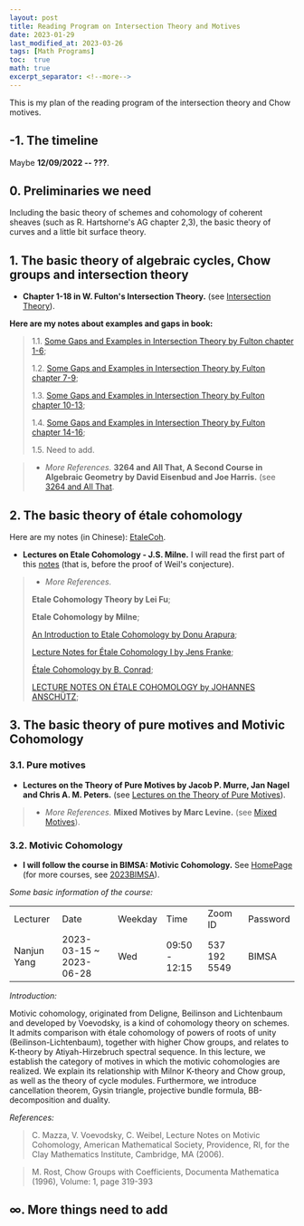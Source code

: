 ```yaml
---
layout: post
title: Reading Program on Intersection Theory and Motives
date: 2023-01-29
last_modified_at: 2023-03-26
tags: [Math Programs]
toc:  true
math: true
excerpt_separator: <!--more-->
---
```

This is my plan of the reading program of the intersection theory and Chow motives.

<!--more-->

## -1. The timeline

Maybe **12/09/2022 -- ???**.

## 0. Preliminaries we need
Including the basic theory of schemes and cohomology of coherent sheaves (such as R. Hartshorne's AG chapter 2,3), the basic theory of curves and a little bit surface theory.

## 1. The basic theory of algebraic cycles, Chow groups and intersection theory
+ **Chapter 1-18 in W. Fulton's Intersection Theory.** (see [Intersection Theory](https://link.springer.com/book/10.1007/978-1-4612-1700-8)).

**Here are my notes about examples and gaps in book:**

> 1.1. [Some Gaps and Examples in Intersection Theory by Fulton chapter 1-6](https://dvlxlwz.github.io/MyBlogs/2022/12/12/Some-Gaps-and-Examples-in-Intersection-Theory-by-Fulton-I/);
> 
> 1.2. [Some Gaps and Examples in Intersection Theory by Fulton chapter 7-9](https://dvlxlwz.github.io/MyBlogs/2023/01/18/Some-Remarks-of-the-Kollar-and-Mori's-Birational-Geometry-of-Algebraic-Varieties-II/);
> 
> 1.3. [Some Gaps and Examples in Intersection Theory by Fulton chapter 10-13](https://dvlxlwz.github.io/MyBlogs/2023/01/19/Some-Gaps-and-Examples-in-Intersection-Theory-by-Fulton-III/);
>
> 1.4. [Some Gaps and Examples in Intersection Theory by Fulton chapter 14-16](https://dvlxlwz.github.io/MyBlogs/2023/02/26/Some-Gaps-and-Examples-in-Intersection-Theory-by-Fulton-IV/);
> 
> 1.5. Need to add.

> + *More References.*
>  **3264 and All That, A Second Course in Algebraic Geometry by David Eisenbud and Joe Harris.** (see [3264 and All That](https://www.cambridge.org/core/books/3264-and-all-that/DC062983CC5F8B7CDD37CFEBCCA5FEA4).

## 2. The basic theory of étale cohomology
Here are my notes (in Chinese): [EtaleCoh](https://dvlxlwz.github.io/files/EtaleCoh.pdf).

+ **Lectures on Etale Cohomology - J.S. Milne.** I will read the first part of this [notes](https://www.jmilne.org/math/CourseNotes/LEC.pdf) (that is, before the proof of Weil's conjecture).

> + *More References.*
> 
>  **Etale Cohomology Theory by Lei Fu**;
>
>  **Etale Cohomology by Milne**;
>  
> [An Introduction to Etale Cohomology by Donu Arapura](https://www.math.purdue.edu/~arapura/preprints/etale.pdf);
>
> [Lecture Notes for Étale Cohomology I by Jens Franke](https://florianadler.github.io/AlgebraBonn/EtaleI.pdf);
>
> [Étale Cohomology by B. Conrad](http://math.stanford.edu/~conrad/Weil2seminar/Notes/etnotes.pdf);
>
> [LECTURE NOTES ON ÉTALE COHOMOLOGY by JOHANNES ANSCHÜTZ](https://www.math.uni-bonn.de/people/ja/etcoh/lecture_notes_etale_cohomology.pdf);

## 3. The basic theory of pure motives and Motivic Cohomology
### 3.1. Pure motives
+ **Lectures on the Theory of Pure Motives by Jacob P. Murre, Jan Nagel and Chris A. M. Peters.** (see [Lectures on the Theory of Pure Motives](https://bookstore.ams.org/view?ProductCode=ULECT/61)).

> + *More References.*
>  **Mixed Motives by Marc Levine.** (see [Mixed Motives](https://bookstore.ams.org/view?ProductCode=SURV/57)).

### 3.2. Motivic Cohomology
+ **I will follow the course in BIMSA: Motivic Cohomology.** See [HomePage](https://bimsa.net:10000/activity/motcoh/) (for more courses, see [2023BIMSA](https://bimsa.net:10000/course.php)).

*Some basic information of the course:*

<table>
  <tbody>
    <tr>
      <td>Lecturer</td>
      <td>Date</td>
      <td>Weekday	</td>
      <td>Time	</td>
      <td>Zoom ID	</td>
      <td>Password	</td>
    </tr>
    <tr>
      <td>Nanjun Yang</td>
      <td>2023-03-15 ~ 2023-06-28</td>
      <td>Wed</td>
      <td>09:50	- 12:15</td>
      <td>537 192 5549</td>
      <td>BIMSA</td>
    </tr>
  </tbody>
</table>

*Introduction:*

Motivic cohomology, originated from Deligne, Beilinson and Lichtenbaum and developed by Voevodsky, is a kind of cohomology theory on schemes. It admits comparison with étale cohomology of powers of roots of unity (Beilinson-Lichtenbaum), together with higher Chow groups, and relates to K-theory by Atiyah-Hirzebruch spectral sequence.
In this lecture, we establish the category of motives in which the motivic cohomologies are realized. We explain its relationship with Milnor K-theory and Chow group, as well as the theory of cycle modules. Furthermore, we introduce cancellation theorem, Gysin triangle, projective bundle formula, BB-decomposition and duality.

*References:*

> C. Mazza, V. Voevodsky, C. Weibel, Lecture Notes on Motivic Cohomology, American Mathematical Society, Providence, RI, for the Clay Mathematics Institute, Cambridge, MA (2006).

> M. Rost, Chow Groups with Coefficients, Documenta Mathematica (1996), Volume: 1, page 319-393

## $\infty$. More things need to add

